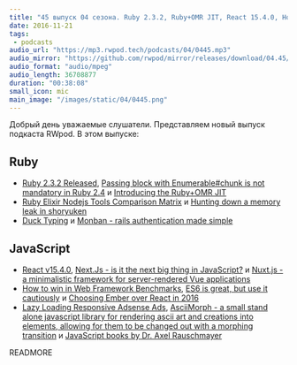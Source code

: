 ```yaml
---
title: "45 выпуск 04 сезона. Ruby 2.3.2, Ruby+OMR JIT, React 15.4.0, How to win in Web Framework Benchmarks, AsciiMorph и прочее"
date: 2016-11-21
tags:
 - podcasts
audio_url: "https://mp3.rwpod.tech/podcasts/04/0445.mp3"
audio_mirror: "https://github.com/rwpod/mirror/releases/download/04.45/0445.mp3"
audio_format: "audio/mpeg"
audio_length: 36708877
duration: "00:38:08"
small_icon: mic
main_image: "/images/static/04/0445.png"
---
```


Добрый день уважаемые слушатели. Представляем новый выпуск подкаста RWpod. В этом выпуске:

## Ruby

 - [Ruby 2.3.2 Released](https://www.ruby-lang.org/en/news/2016/11/15/ruby-2-3-2-released/), [Passing block with Enumerable#chunk is not mandatory in Ruby 2.4](http://blog.bigbinary.com/2016/11/21/passing-block-with-enumerable-chunk-is-not-mandatory-in-ruby-2-4.html) и [Introducing the Ruby+OMR JIT](https://developer.ibm.com/open/2016/11/18/introducing-ruby-jit/)
 - [Ruby Elixir Nodejs Tools Comparison Matrix](https://blog.gitresolve.com/ruby-elixir-nodejs-tools-comparison-matrix-316e278793f9) и [Hunting down a memory leak in shoryuken](http://blog.bigbinary.com/2016/11/15/hunting-down-a-memory-leak-in-shoryuken.html)
 - [Duck Typing](https://bluespot.io/2016/11/21/duck-typing.html) и [Monban - rails authentication made simple](https://github.com/halogenandtoast/monban)

## JavaScript

 - [React v15.4.0](https://facebook.github.io/react/blog/2016/11/16/react-v15.4.0.html), [Next.Js - is it the next big thing in JavaScript?](https://medium.com/javascript-mantra/next-js-53e9cf4da5af) и [Nuxt.js - a minimalistic framework for server-rendered Vue applications](https://github.com/nuxt/nuxt.js)
 - [How to win in Web Framework Benchmarks](https://medium.com/@localvoid/how-to-win-in-web-framework-benchmarks-8bc31af76ce7), [ES6 is great, but use it cautiously](https://medium.com/@sAbakumoff/es6-is-great-until-its-not-f398339d0af6) и [Choosing Ember over React in 2016](https://blog.instant2fa.com/choosing-ember-over-react-in-2016-41a2e7fd341)
 - [Lazy Loading Responsive Adsense Ads](https://css-tricks.com/lazy-loading-responsive-adsense-ads/), [AsciiMorph - a small stand alone javascript library for rendering ascii art and creations into elements, allowing for them to be changed out with a morphing transition](https://github.com/tholman/ascii-morph) и [JavaScript books by Dr. Axel Rauschmayer](http://exploringjs.com/)


READMORE
